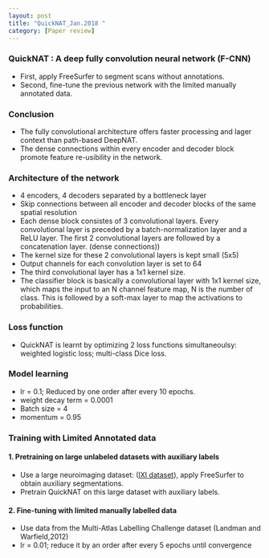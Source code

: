 ```yaml
---
layout: post
title: "QuickNAT_Jan.2018 "
category: [Paper review]
---
```


### QuickNAT : A deep fully convolution neural network (F-CNN)
* First, apply FreeSurfer to segment scans without annotations.
* Second, fine-tune the previous network with the limited manually annotated data.

### Conclusion
* The fully convolutional architecture offers faster processing and lager context than path-based DeepNAT.
* The dense connections within every encoder and decoder block promote feature re-usibility in the network.

### Architecture of the network
* 4 encoders, 4 decoders separated by a bottleneck layer
* Skip connections between all encoder and decoder blocks of the same spatial resolution
* Each dense block consistes of 3 convolutional layers. Every convolutional layer is preceded by a batch-normalization layer and a ReLU layer. The first 2 convolutional layers are followed by a concatenation layer. (dense connections))
* The kernel size for these 2 convolutional layers is kept small (5x5)
* Output channels for each convolution layer is set to 64
* The third convolutional layer has a 1x1 kernel size.
* The classifier block is basically a convolutional layer with 1x1 kernel size, which maps the input to an N channel feature map, N is the number of class. This is followed by a soft-max layer to map the activations to probabilities.

### Loss function
* QuickNAT is learnt by optimizing 2 loss functions simultaneoulsy: weighted logistic loss; multi-class Dice loss.

### Model learning
* lr = 0.1; Reduced by one order after every 10 epochs.
* weight decay term = 0.0001
* Batch size = 4
* momentum = 0.95

### Training with Limited Annotated data

#### 1. Pretraining on large unlabeled datasets with auxiliary labels
* Use a large neuroimaging dataset: ([IXI dataset](http://brain-development.org/ixi-dataset/)), apply FreeSurfer to obtain auxiliary segmentations.
* Pretrain QuickNAT on this large dataset with auxiliary labels.

#### 2. Fine-tuning with limited manually labelled data
* Use data from the Multi-Atlas Labelling Challenge dataset (Landman and Warfield,2012)
* lr = 0.01; reduce it by an order after every 5 epochs until convergence
